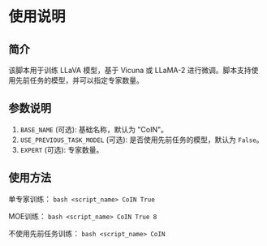 # 使用说明

## 简介
该脚本用于训练 LLaVA 模型，基于 Vicuna 或 LLaMA-2 进行微调。脚本支持使用先前任务的模型，并可以指定专家数量。

## 参数说明
1. `BASE_NAME` (可选): 基础名称，默认为 "CoIN"。
2. `USE_PREVIOUS_TASK_MODEL` (可选): 是否使用先前任务的模型，默认为 `False`。
3. `EXPERT` (可选): 专家数量。

## 使用方法

单专家训练：
`bash <script_name> CoIN True`

MOE训练：
`bash <script_name> CoIN True 8`

不使用先前任务训练：
`bash <script_name> CoIN`